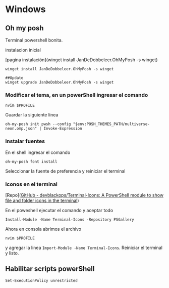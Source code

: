 # Windows

## Oh my posh

Terminal powershell bonita.

instalacion inicial

[pagina instalación](winget install JanDeDobbeleer.OhMyPosh -s winget)

```shell
winget install JanDeDobbeleer.OhMyPosh -s winget
```

```shell
##Update
winget upgrade JanDeDobbeleer.OhMyPosh -s winget
```

### Modificar el tema, en un powerShell ingresar el comando

```shell
nvim $PROFILE
```

Guardar la siguiente linea 

`oh-my-posh init pwsh --config "$env:POSH_THEMES_PATH/multiverse-neon.omp.json" | Invoke-Expression`

### Instalar fuentes

En el shell ingresar el comando

```shell
oh-my-posh font install
```

Seleccionar la fuente de preferencia y reiniciar el terminal

### Iconos en el terminal

[Repo]([GitHub - devblackops/Terminal-Icons: A PowerShell module to show file and folder icons in the terminal](https://github.com/devblackops/Terminal-Icons))

En el poweshell ejecutar el comando y aceptar todo

```shell
Install-Module -Name Terminal-Icons -Repository PSGallery
```

Ahora en consola abrimos el archivo

```shell
nvim $PROFILE
```

y agregar la linea  `Import-Module -Name Terminal-Icons`. Reiniciar el terminal y listo.



## Habilitar scripts powerShell

```shell
Set-ExecutionPolicy unrestricted
```


